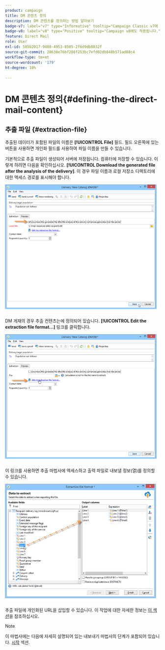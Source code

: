 ```yaml
---
product: campaign
title: DM 콘텐츠 정의
description: DM 콘텐츠를 정의하는 방법 알아보기
badge-v7: label="v7" type="Informative" tooltip="Campaign Classic v7에 적용"
badge-v8: label="v8" type="Positive" tooltip="Campaign v8에도 적용됩니다."
feature: Direct Mail
role: User
exl-id: 585b2017-9408-4953-8505-2f6d9db8032f
source-git-commit: 28638e76bf286f253bc7efd02db848b571ad88c4
workflow-type: tm+mt
source-wordcount: '179'
ht-degree: 10%

---
```


# DM 콘텐츠 정의{#defining-the-direct-mail-content}

## 추출 파일 {#extraction-file}

추출된 데이터가 포함된 파일의 이름은 **[!UICONTROL File]** 필드. 필드 오른쪽에 있는 버튼을 사용하면 개인화 필드를 사용하여 파일 이름을 만들 수 있습니다.

기본적으로 추출 파일이 생성되어 서버에 저장됩니다. 컴퓨터에 저장할 수 있습니다. 이렇게 하려면 다음을 확인하십시오. **[!UICONTROL Download the generated file after the analysis of the delivery]**. 이 경우 파일 이름과 로컬 저장소 디렉토리에 대한 액세스 경로를 표시해야 합니다.

![](assets/s_ncs_user_mail_delivery_local_file.png)

DM 게재의 경우 추출 컨텐츠는에 정의되어 있습니다. **[!UICONTROL Edit the extraction file format...]** 링크를 클릭합니다.

![](assets/s_ncs_user_mail_delivery_format_link.png)

이 링크를 사용하면 추출 마법사에 액세스하고 출력 파일로 내보낼 정보(열)를 정의할 수 있습니다.

![](assets/s_ncs_user_mail_delivery_format_wz.png)

추출 파일에 개인화된 URL을 삽입할 수 있습니다. 이 작업에 대한 자세한 정보는 [이 섹션](../../web/using/publishing-a-web-form.md)을 참조하십시오.

>[!NOTE]
>
>이 마법사에는 다음에 자세히 설명되어 있는 내보내기 마법사의 단계가 포함되어 있습니다. [시작](../../platform/using/executing-export-jobs.md) 섹션.
